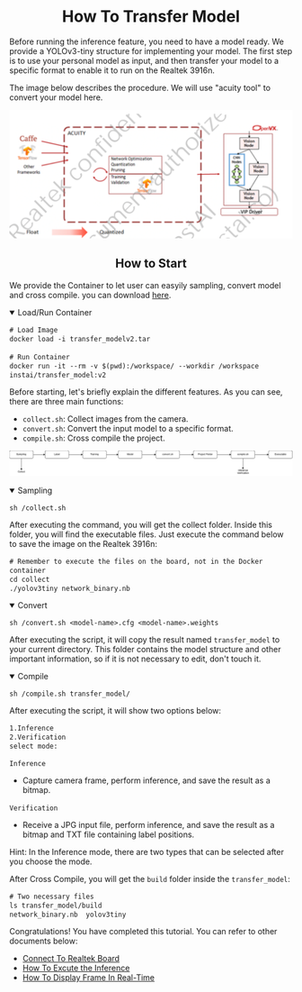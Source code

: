 # <div align="center">How To Transfer Model</div>

Before running the inference feature, you need to have a model ready. We provide a YOLOv3-tiny structure for implementing your model. The first step is to use your personal model as input, and then transfer your model to a specific format to enable it to run on the Realtek 3916n.

The image below describes the procedure. We will use "acuity tool" to convert your model here.

![alt text](../img/tranfer-model-procedure.png)

## <div align="center">How to Start</div>

We provide the Container to let user can easyily sampling, convert model and cross compile. you can download [here](https://drive.google.com/file/d/1P_KSL9sb0hIdWASlpk6GZ04Bz1ZWF3Mb/view).

<details open>
<summary>Load/Run Container</summary>

```shell
# Load Image
docker load -i transfer_modelv2.tar

# Run Container
docker run -it --rm -v $(pwd):/workspace/ --workdir /workspace instai/transfer_model:v2
```

Before starting, let's briefly explain the different features. As you can see, there are three main functions:

- `collect.sh`: Collect images from the camera.
- `convert.sh`: Convert the input model to a specific format.
- `compile.sh`: Cross compile the project.

![alt text](../img/docker-procedure.png)

</details>

<details open>
<summary>Sampling</summary>

```shell
sh /collect.sh
```

After executing the command, you will get the collect folder. Inside this folder, you will find the executable files. Just execute the command below to save the image on the Realtek 3916n:

```shell
# Remember to execute the files on the board, not in the Docker container
cd collect
./yolov3tiny network_binary.nb
```

</details>

<details open>
<summary>Convert</summary>

```shell
sh /convert.sh <model-name>.cfg <model-name>.weights
```

After executing the script, it will copy the result named `transfer_model` to your current directory. This folder contains the model structure and other important information, so if it is not necessary to edit, don't touch it.

</details>

<details open>
<summary>Compile</summary>

```shell
sh /compile.sh transfer_model/
```

After executing the script, it will show two options below:

```shell
1.Inference
2.Verification
select mode:
```

`Inference`

- Capture camera frame, perform inference, and save the result as a bitmap.

`Verification`

- Receive a JPG input file, perform inference, and save the result as a bitmap and TXT file containing label positions.

Hint: In the Inference mode, there are two types that can be selected after you choose the mode.

After Cross Compile, you will get the `build` folder inside the `transfer_model`:

```shell
# Two necessary files
ls transfer_model/build
network_binary.nb  yolov3tiny
```

</details>

Congratulations! You have completed this tutorial. You can refer to other documents below:

- [Connect To Realtek Board](../doc/connect_board.md)
- [How To Excute the Inference](../doc/inference.md)
- [How To Display Frame In Real-Time](../doc/display.md)